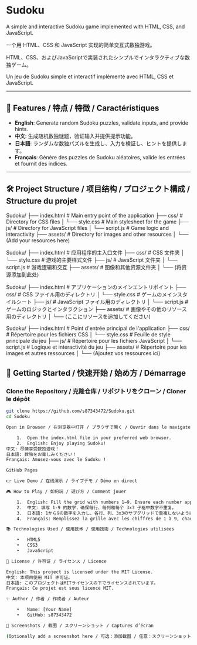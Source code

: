 # Sudoku

A simple and interactive Sudoku game implemented with HTML, CSS, and JavaScript.

一个用 HTML、CSS 和 JavaScript 实现的简单交互式数独游戏。

HTML、CSS、およびJavaScriptで実装されたシンプルでインタラクティブな数独ゲーム。

Un jeu de Sudoku simple et interactif implémenté avec HTML, CSS et JavaScript.

---

## 🌟 Features / 特点 / 特徴 / Caractéristiques
- **English**: Generate random Sudoku puzzles, validate inputs, and provide hints.
- **中文**: 生成随机数独谜题，验证输入并提供提示功能。
- **日本語**: ランダムな数独パズルを生成し、入力を検証し、ヒントを提供します。
- **Français**: Génère des puzzles de Sudoku aléatoires, valide les entrées et fournit des indices.

---

## 🛠️ Project Structure / 项目结构 / プロジェクト構成 / Structure du projet

Sudoku/
├── index.html      # Main entry point of the application
├── css/            # Directory for CSS files
│   └── style.css   # Main stylesheet for the game
├── js/             # Directory for JavaScript files
│   └── script.js   # Game logic and interactivity
├── assets/         # Directory for images and other resources
│   └── (Add your resources here)


Sudoku/
├── index.html      # 应用程序的主入口文件
├── css/            # CSS 文件夹
│   └── style.css   # 游戏的主要样式文件
├── js/             # JavaScript 文件夹
│   └── script.js   # 游戏逻辑和交互
├── assets/         # 图像和其他资源文件夹
│   └── (将资源添加到此处)


Sudoku/
├── index.html      # アプリケーションのメインエントリポイント
├── css/            # CSS ファイル用のディレクトリ
│   └── style.css   # ゲームのメインスタイルシート
├── js/             # JavaScript ファイル用のディレクトリ
│   └── script.js   # ゲームのロジックとインタラクション
├── assets/         # 画像やその他のリソース用のディレクトリ
│   └── (ここにリソースを追加してください)


Sudoku/
├── index.html      # Point d'entrée principal de l'application
├── css/            # Répertoire pour les fichiers CSS
│   └── style.css   # Feuille de style principale du jeu
├── js/             # Répertoire pour les fichiers JavaScript
│   └── script.js   # Logique et interactivité du jeu
├── assets/         # Répertoire pour les images et autres ressources
│   └── (Ajoutez vos ressources ici)


## 🚀 Getting Started / 快速开始 / 始め方 / Démarrage

### Clone the Repository / 克隆仓库 / リポジトリをクローン / Cloner le dépôt
```bash
git clone https://github.com/s87343472/Sudoku.git
cd Sudoku

Open in Browser / 在浏览器中打开 / ブラウザで開く / Ouvrir dans le navigateur

	1.	Open the index.html file in your preferred web browser.
	2.	English: Enjoy playing Sudoku!
中文: 尽情享受数独游戏！
日本語: 数独をお楽しみください！
Français: Amusez-vous avec le Sudoku !

GitHub Pages

👉 Live Demo / 在线演示 / ライブデモ / Démo en direct

🎮 How to Play / 如何玩 / 遊び方 / Comment jouer

	1.	English: Fill the grid with numbers 1–9. Ensure each number appears only once per row, column, and sub-grid.
	2.	中文: 填写 1-9 的数字，确保每行、每列和每个 3x3 子格中数字不重复。
	3.	日本語: 1から9の数字を入力し、各行、列、3x3のサブグリッドで重複しないようにします。
	4.	Français: Remplissez la grille avec les chiffres de 1 à 9, chaque nombre ne doit apparaître qu’une fois par ligne, colonne et sous-grille.

📚 Technologies Used / 使用技术 / 使用技術 / Technologies utilisées

	•	HTML5
	•	CSS3
	•	JavaScript

📖 License / 许可证 / ライセンス / Licence

English: This project is licensed under the MIT License.
中文: 本项目使用 MIT 许可证。
日本語: このプロジェクトはMITライセンスの下でライセンスされています。
Français: Ce projet est sous licence MIT.

✨ Author / 作者 / 作成者 / Auteur

	•	Name: [Your Name]
	•	GitHub: s87343472

📸 Screenshots / 截图 / スクリーンショット / Captures d’écran

(Optionally add a screenshot here / 可选：添加截图 / 任意：スクリーンショットを追加 / Facultatif : Ajouter une capture d’écran)
